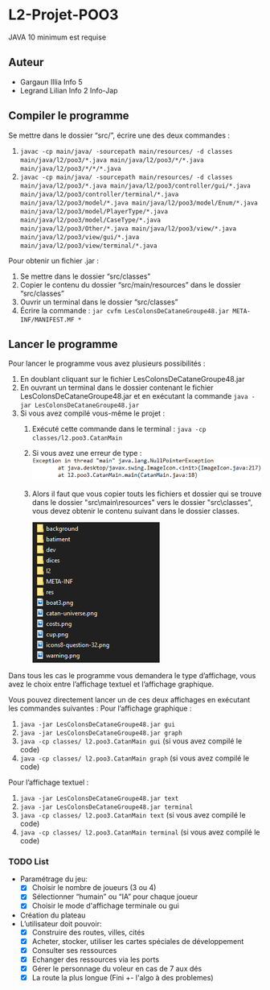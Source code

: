# **L2-Projet-POO3**

JAVA 10 minimum est requise

## Auteur

* Gargaun Illia Info 5
* Legrand Lilian Info 2 Info-Jap

## Compiler le programme

Se mettre dans le dossier “src/”, écrire une des deux commandes :

1. `javac -cp main/java/ -sourcepath main/resources/ -d classes main/java/l2/poo3/*.java main/java/l2/poo3/*/*.java main/java/l2/poo3/*/*/*.java`
2. `javac -cp main/java/ -sourcepath main/resources/ -d classes main/java/l2/poo3/*.java main/java/l2/poo3/controller/gui/*.java main/java/l2/poo3/controller/terminal/*.java main/java/l2/poo3/model/*.java main/java/l2/poo3/model/Enum/*.java main/java/l2/poo3/model/PlayerType/*.java main/java/l2/poo3/model/CaseType/*.java main/java/l2/poo3/Other/*.java main/java/l2/poo3/view/*.java main/java/l2/poo3/view/gui/*.java main/java/l2/poo3/view/terminal/*.java`

Pour obtenir un fichier .jar :

1. Se mettre dans le dossier “src/classes”
2. Copier le contenu du dossier “src/main/resources” dans le dossier “src/classes”
3. Ouvrir un terminal dans le dossier “src/classes”
4. Écrire la commande : `jar cvfm LesColonsDeCataneGroupe48.jar META-INF/MANIFEST.MF *`

## Lancer le programme
Pour lancer le programme vous avez plusieurs possibilités :

1. En doublant cliquant sur le fichier LesColonsDeCataneGroupe48.jar
2. En ouvrant un terminal dans le dossier contenant le fichier
   LesColonsDeCataneGroupe48.jar et en exécutant la commande
   `java -jar LesColonsDeCataneGroupe48.jar`
3. Si vous avez compilé vous-même le projet :
   1. Exécuté cette commande dans le terminal : `java -cp classes/l2.poo3.CatanMain`
   2. Si vous avez une erreur de type :![img_1.png](img_1.png)
   3. Alors il faut que vous copier touts les fichiers et dossier qui se trouve dans le
      dossier "src\main\resources" vers le dossier "src\classes", vous devez obtenir le
      contenu suivant dans le dossier classes.

      ![img.png](img.png)

Dans tous les cas le programme vous demandera le type d’affichage, vous avez le choix entre l’affichage textuel et l’affichage graphique.

Vous pouvez directement lancer un de ces deux affichages en exécutant les commandes suivantes :
Pour l’affichage graphique :

1. `java -jar LesColonsDeCataneGroupe48.jar gui`
2. `java -jar LesColonsDeCataneGroupe48.jar graph`
3. `java -cp classes/ l2.poo3.CatanMain gui` (si vous avez compilé le code)
4. `java -cp classes/ l2.poo3.CatanMain graph` (si vous avez compilé le code)

Pour l’affichage textuel :

1. `java -jar LesColonsDeCataneGroupe48.jar text`
2. `java -jar LesColonsDeCataneGroupe48.jar terminal`
3. `java -cp classes/ l2.poo3.CatanMain text` (si vous avez compilé le code)
4. `java -cp classes/ l2.poo3.CatanMain terminal` (si vous avez compilé le code)

### **TODO List**

* Paramétrage du jeu:
  * [X]  Choisir le nombre de joueurs (3 ou 4)
  * [X]  Sélectionner “humain” ou “IA” pour chaque joueur
  * [X]  Choisir le mode d'affichage terminale ou gui
* Création du plateau
* L’utilisateur doit pouvoir:
  * [X]  Construire des routes, villes, cités
  * [X]  Acheter, stocker, utiliser les cartes spéciales de développement
  * [X]  Consulter ses ressources
  * [X]  Echanger des ressources via les ports
  * [X]  Gérer le personnage du voleur en cas de 7 aux dés
  * [X]  La route la plus longue (Fini +- l'algo à des problemes)

